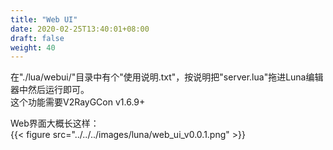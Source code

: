 ```yaml
---
title: "Web UI"
date: 2020-02-25T13:40:01+08:00
draft: false
weight: 40
---
```


在"./lua/webui/"目录中有个"使用说明.txt"，按说明把"server.lua"拖进Luna编辑器中然后运行即可。  
这个功能需要V2RayGCon v1.6.9+  

Web界面大概长这样：  
{{< figure src="../../../images/luna/web_ui_v0.0.1.png" >}}